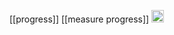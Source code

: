 
[[progress]]
[[measure progress]]
<img src='https://scrapbox.io/api/pages/nishio/en/icon' alt='en.icon' height="19.5"/>